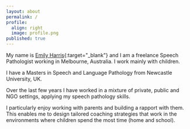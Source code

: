 ```yaml
---
layout: about
permalink: /
profile:
  align: right
  image: profile.png
published: true
---
```


My name is [Emily Harris](https://github.com/jitinnair1/gradfolio){:target="_blank"} and I am a freelance Speech Pathologist working in Melbourne, Australia. I work mainly with children.

I have a Masters in Speech and Language Pathology from Newcastle University, UK.

Over the last few years I have worked in a mixture of private, public and NGO settings, applying my speech pathology skills.

I particularly enjoy working with parents and building a rapport with them. This enables me to design tailored coaching strategies that work in the environments where children spend the most time (home and school).

<!--If you want to use this space to write your biography here, edit the `index.md` file. You can put a picture in, too. Rename your picture to `profile.png` and put it in the `assets/images/` folder.-->

<!--The social-icons footer can be used to link profiles from GitHub, OrcID and ReasearchGate aprart form the usual Twitter, LinkedIn and Facebook. You can add your user ID in the `_config.yml` file to link your accounts.
-->
